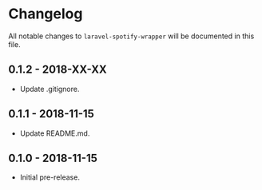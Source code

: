 # Changelog

All notable changes to `laravel-spotify-wrapper` will be documented in this file.

## 0.1.2 - 2018-XX-XX

- Update .gitignore.

## 0.1.1 - 2018-11-15

- Update README.md.

## 0.1.0 - 2018-11-15

- Initial pre-release.
